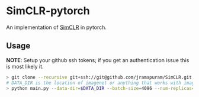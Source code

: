 # SimCLR-pytorch

An implementation of [SimCLR](https://arxiv.org/abs/2002.05709) in pytorch.


## Usage

**NOTE**: Setup your github ssh tokens; if you get an authentication issue this is most likely it.

``` bash
> git clone --recursive git+ssh://git@github.com/jramapuram/SimCLR.git
# DATA_DIR is the location of imagenet or anything that works with imagefolder.
> python main.py --data-dir=$DATA_DIR --batch-size=4096 --num-replicas=8  # trains with 8 GPUS locally
```
